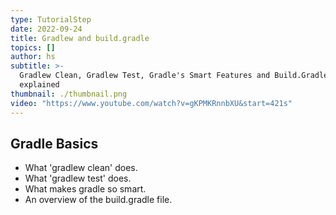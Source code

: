 ```yaml
---
type: TutorialStep
date: 2022-09-24
title: Gradlew and build.gradle
topics: []
author: hs
subtitle: >-
  Gradlew Clean, Gradlew Test, Gradle's Smart Features and Build.Gradle.
  explained
thumbnail: ./thumbnail.png
video: "https://www.youtube.com/watch?v=gKPMKRnnbXU&start=421s"
---
```


## Gradle Basics

- What 'gradlew clean' does.
- What 'gradlew test' does.
- What makes gradle so smart.
- An overview of the build.gradle file.
